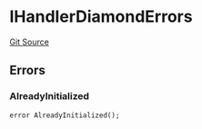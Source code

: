 # IHandlerDiamondErrors
[Git Source](https://github.com/thrackle-io/tron/blob/d5c4da9c910c7f583b74a714399bd64fbb32b616/src/common/IErrors.sol)


## Errors
### AlreadyInitialized

```solidity
error AlreadyInitialized();
```


